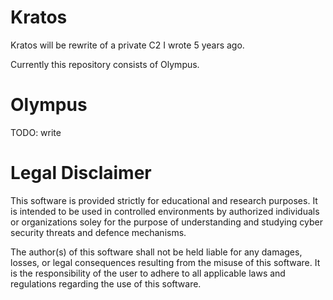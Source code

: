 # Kratos

Kratos will be rewrite of a private C2 I wrote 5 years ago.

Currently this repository consists of Olympus.

# Olympus
TODO: write

# Legal Disclaimer
This software is provided strictly for educational and research purposes. It is intended to be used in controlled environments by authorized individuals or organizations soley for the purpose of understanding and studying cyber security threats and defence mechanisms.

The author(s) of this software shall not be held liable for any damages, losses, or legal consequences resulting from the misuse of this software. It is the responsibility of the user to adhere to all applicable laws and regulations regarding the use of this software.
